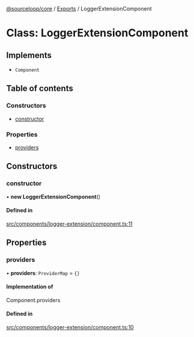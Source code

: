 [@sourceloop/core](../README.md) / [Exports](../modules.md) / LoggerExtensionComponent

# Class: LoggerExtensionComponent

## Implements

- `Component`

## Table of contents

### Constructors

- [constructor](LoggerExtensionComponent.md#constructor)

### Properties

- [providers](LoggerExtensionComponent.md#providers)

## Constructors

### constructor

• **new LoggerExtensionComponent**()

#### Defined in

[src/components/logger-extension/component.ts:11](https://github.com/sourcefuse/loopback4-microservice-catalog/blob/089fc2dc0/packages/core/src/components/logger-extension/component.ts#L11)

## Properties

### providers

• **providers**: `ProviderMap` = `{}`

#### Implementation of

Component.providers

#### Defined in

[src/components/logger-extension/component.ts:10](https://github.com/sourcefuse/loopback4-microservice-catalog/blob/089fc2dc0/packages/core/src/components/logger-extension/component.ts#L10)
